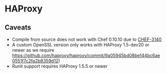 # HAProxy

## Caveats

* Compile from source does not work with Chef 0.10.10 due to [CHEF-3140](http://tickets.opscode.com/browse/CHEF-3140)
* A custom OpenSSL version only works with HAProxy 1.5-dev20 or newer as we require https://github.com/haproxy/haproxy/commit/9a05945bd08be144bc6ae0551f7c2fa2b8359d12)
* Runit support requires HAProxy 1.5.5 or newer
